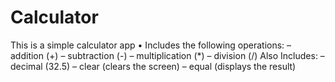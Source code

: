 # Calculator
This is a simple calculator app • 
Includes the following operations: 
– addition (+) 
– subtraction (-) 
– multiplication (*) 
– division (/) 
Also Includes: 
– decimal (32.5)
– clear (clears the screen) 
– equal (displays the result) 
